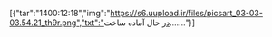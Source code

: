 [{"tar":"1400:12:18","img":"https://s6.uupload.ir/files/picsart_03-03-03.54.21_th9r.png","txt":"در حال آماده ساخت......."}]
